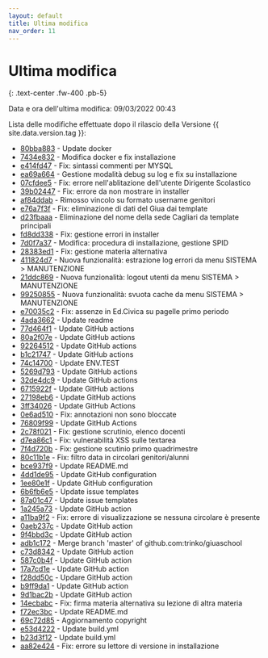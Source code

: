 ```yaml
---
layout: default
title: Ultima modifica
nav_order: 11
---
```


# Ultima modifica
{: .text-center .fw-400 .pb-5}

Data e ora dell'ultima modifica: 09/03/2022 00:43

Lista delle modifiche effettuate dopo il rilascio della Versione {{ site.data.version.tag }}:

- [80bba883](http://github.com/trinko/giuaschool/commit/80bba883fb314db21f55f502968f4418768e6e06) - Update docker
- [7434e832](http://github.com/trinko/giuaschool/commit/7434e8326db24b7b3a8c617fd7cbafe27dd3cc96) - Modifica docker e fix installazione
- [e414fd47](http://github.com/trinko/giuaschool/commit/e414fd47aea62da811b9ce838a0efd7b0e1e500c) - Fix: sintassi commenti per MYSQL
- [ea69a664](http://github.com/trinko/giuaschool/commit/ea69a6641d0b288ccf72d4ba01038eab685a8b68) - Gestione modalità debug su log e fix su installazione
- [07cfdee5](http://github.com/trinko/giuaschool/commit/07cfdee5ff40694ade043ac62d0274dc1e214830) - Fix: errore nell'ablitazione dell'utente Dirigente Scolastico
- [39b02447](http://github.com/trinko/giuaschool/commit/39b024477167aa0a166191a39acb49694cc62bb3) - Fix: errore da non mostrare in installer
- [af84ddab](http://github.com/trinko/giuaschool/commit/af84ddab2cdd03381c46ef9fd3919fedf329e974) - Rimosso vincolo su formato username genitori
- [e76a7f3f](http://github.com/trinko/giuaschool/commit/e76a7f3f0ab939689ff7ec6a16b0e4d31d10be10) - Fix: eliminazione di dati del Giua dai template
- [d23fbaaa](http://github.com/trinko/giuaschool/commit/d23fbaaafb753755e85c4f4c2507fd0fef1ce1fd) - Eliminazione del nome della sede Cagliari da template principali
- [fd8dd338](http://github.com/trinko/giuaschool/commit/fd8dd338c33b2ede39ac5a51b54f883662857b2e) - Fix: gestione errori in installer
- [7d0f7a37](http://github.com/trinko/giuaschool/commit/7d0f7a37c0b22ac9178163e5a3858668b1a24df8) - Modifica: procedura di installazione, gestione SPID
- [28383ed1](http://github.com/trinko/giuaschool/commit/28383ed173d43bb47ba06c225872def7a6715c84) - Fix: gestione materia alternativa
- [411824d7](http://github.com/trinko/giuaschool/commit/411824d7842e8be062c083cfad1a15824ea09fce) - Nuova funzionalità: estrazione log errori da menu SISTEMA > MANUTENZIONE
- [21ddc869](http://github.com/trinko/giuaschool/commit/21ddc869dd6497348deabe07921b2a68baf3f65f) - Nuova funzionalità: logout utenti da menu SISTEMA > MANUTENZIONE
- [99250855](http://github.com/trinko/giuaschool/commit/99250855519842855488d9a9623a4e1d066b9b15) - Nuova funzionalità: svuota cache da menu SISTEMA > MANUTENZIONE
- [e70035c2](http://github.com/trinko/giuaschool/commit/e70035c293acf73c279d0c625db39c17abdbaf2c) - Fix: assenze in Ed.Civica su pagelle primo periodo
- [4ada3662](http://github.com/trinko/giuaschool/commit/4ada3662578119eef00ffdbb609ca9394a642a97) - Update readme
- [77d464f1](http://github.com/trinko/giuaschool/commit/77d464f1f0b64e0a86df271e534f21a7ca2ceb87) - Update GitHub actions
- [80a2f07e](http://github.com/trinko/giuaschool/commit/80a2f07e67087e252ff1d6f2b15cf1d1a801f4fd) - Update GitHub actions
- [92264512](http://github.com/trinko/giuaschool/commit/92264512f91b77a16329fea7c175f36fa7a7d00a) - Update GitHub actions
- [b1c21747](http://github.com/trinko/giuaschool/commit/b1c217470d5c4f049fcd20f6523a2a545d3920bc) - Update GitHub actions
- [74c14700](http://github.com/trinko/giuaschool/commit/74c1470099da6dba6a63ec455cf9e2ffc48f2a61) - Update ENV.TEST
- [5269d793](http://github.com/trinko/giuaschool/commit/5269d793390e2ea62061d5ed4c2959d721986097) - Update GitHub actions
- [32de4dc9](http://github.com/trinko/giuaschool/commit/32de4dc98b49f8400a45d7566c3103b46a6cdb08) - Update GitHub actions
- [6715922f](http://github.com/trinko/giuaschool/commit/6715922f96e86b4a11074230098efbaa907ca130) - Update GitHub actions
- [27198eb6](http://github.com/trinko/giuaschool/commit/27198eb6a6f28504d80732c064903a208ce04e3e) - Update GitHub actions
- [3ff34026](http://github.com/trinko/giuaschool/commit/3ff3402628a83674892456b977edaa2122ea7d14) - Update GitHub Actions
- [0e6ad510](http://github.com/trinko/giuaschool/commit/0e6ad510ec99af8aa6b7edcdd7a8887b0492d3b0) - Fix: annotazioni non sono bloccate
- [76809f99](http://github.com/trinko/giuaschool/commit/76809f99e408682c868b4c4aa53373961f3ef9eb) - Update GitHub Actions
- [2c78f021](http://github.com/trinko/giuaschool/commit/2c78f021bb3cf79b357b6ed77c92a0515cf3cf04) - Fix: gestione scrutinio, elenco docenti
- [d7ea86c1](http://github.com/trinko/giuaschool/commit/d7ea86c13d4676373c9eb810b1c14a3b2d49d58a) - Fix: vulnerabilità XSS sulle textarea
- [7f4d720b](http://github.com/trinko/giuaschool/commit/7f4d720bc86ffd125641edf0054cb47e7d795f8e) - Fix: gestione scutinio primo quadrimestre
- [80c11b1e](http://github.com/trinko/giuaschool/commit/80c11b1ec199b16c9da9a8afbee8cb19b0fb37f0) - Fix: filtro data in circolari genitori/alunni
- [bce937f9](http://github.com/trinko/giuaschool/commit/bce937f927909b2acd3e294a476c019ccd92c1ce) - Update README.md
- [4dd1de95](http://github.com/trinko/giuaschool/commit/4dd1de959a74d08fc9ca35f0077aade865138a9e) - Update GitHub configuration
- [1ee80e1f](http://github.com/trinko/giuaschool/commit/1ee80e1f0956a1adbe375bb3d3c024e87cf24c67) - Update GitHub configuration
- [6b6fb6e5](http://github.com/trinko/giuaschool/commit/6b6fb6e5679cff40060fd92170f3f4abdcc243d1) - Update issue templates
- [87a01c47](http://github.com/trinko/giuaschool/commit/87a01c4701fbfa6b6f548da4c82e858c0a6f8f1f) - Update issue templates
- [1a245a73](http://github.com/trinko/giuaschool/commit/1a245a73a424c678dc018753e3a7b4117f25f65b) - Update GitHub action
- [a11ba9f2](http://github.com/trinko/giuaschool/commit/a11ba9f24065157ef2f13dcd977febfa5544b12c) - Fix: errore di visualizzazione se nessuna circolare è presente
- [0aeb237c](http://github.com/trinko/giuaschool/commit/0aeb237ca305356ae644ba97406e23a4cde27eff) - Update GitHub action
- [9f4bbd3c](http://github.com/trinko/giuaschool/commit/9f4bbd3c32ff89fb6e4a2dc1cb45ac49cb540ad5) - Update GitHub action
- [adb1c172](http://github.com/trinko/giuaschool/commit/adb1c1725a8f1d53e9d104efdaacbb677e030775) - Merge branch 'master' of github.com:trinko/giuaschool
- [c73d8342](http://github.com/trinko/giuaschool/commit/c73d834224c6db27897856495ffe0ab035e82ae5) - Update GitHub action
- [587c0b4f](http://github.com/trinko/giuaschool/commit/587c0b4f56747923793cdd8a547722111dc1c3f0) - Update GitHub action
- [17a7cd1e](http://github.com/trinko/giuaschool/commit/17a7cd1ee2c0e0d5e9b242ee32b24462031eed66) - Update GitHub action
- [f28dd50c](http://github.com/trinko/giuaschool/commit/f28dd50c6605e9cb661954f06746be2c68c500d9) - Updare GitHub action
- [b9ff9da1](http://github.com/trinko/giuaschool/commit/b9ff9da166582cde84d6cf62db8c7b355575b773) - Update GitHub action
- [9d1bac2b](http://github.com/trinko/giuaschool/commit/9d1bac2b7ffd88450722ffcb5a8889016ddb8ca0) - Update GitHub action
- [14ecbabc](http://github.com/trinko/giuaschool/commit/14ecbabc7eac4ad66ae0c9ccd6eb096cfca0c797) - Fix: firma materia alternativa su lezione di altra materia
- [f72ec3bc](http://github.com/trinko/giuaschool/commit/f72ec3bc7ebc72c5eeab714e9938b1a125748956) - Update README.md
- [69c72d85](http://github.com/trinko/giuaschool/commit/69c72d854e609b2cc1aee62efa6f654057a5760c) - Aggiornamento copyright
- [e53d4222](http://github.com/trinko/giuaschool/commit/e53d4222882bfa8ca89d5b0f83dd1bfb6bf1a50a) - Update build.yml
- [b23d3f12](http://github.com/trinko/giuaschool/commit/b23d3f120ec0ff029d4d894d748a036eca139a0b) - Update build.yml
- [aa82e424](http://github.com/trinko/giuaschool/commit/aa82e424a6bb13c8c95744733381e2d7d366303c) - Fix: errore su lettore di versione in installazione

